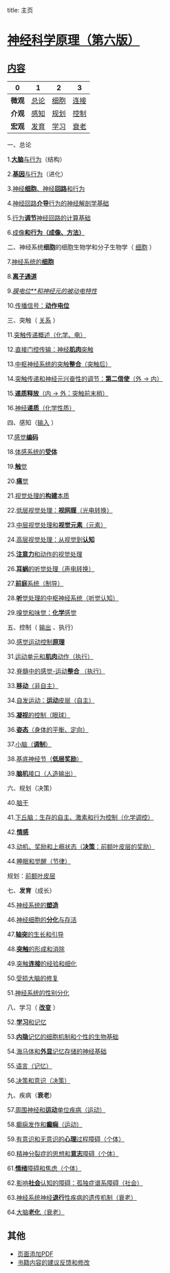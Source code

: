 title: 主页

# [神经科学原理（第六版）](https://github.com/OpenHUTB/neuro)

## <a href="pdf/00.pdf" class="image fit">内容</a> <span id="content"></span>

| 0   | 1                  | 2               | 3                   |
|-----|--------------------|-----------------|---------------------|
| **微观**  | [总论](#perspective) | [细胞](#cell)     | [连接](#transmission) |
| **介观**  | [感知](#perception)  | [规划](#planning) | [控制](#control)      |
| **宏观**  | [发育](#development) | [学习](#learning) | [衰老](#desease)      |

<!--
![Alt text](<pdf/00.pdf>){ type=application/pdf style="min-height:75vh;width:100%" }
-->

一、总论 <span id="perspective"></span>

1.<a href="pdf/01.pdf" class="image fit">**大脑**与行为</a>（结构） <span id="brain_behavior"></span>

2.<a href="pdf/02.pdf" class="image fit">**基因**与行为</a>（进化） <span id="genes_behavior"></span>

3.<a href="pdf/03.pdf" class="image fit">神经**细胞**、神经**回路**和行为</a>

4.<a href="pdf/04.pdf" class="image fit">神经回路**介导**行为的神经解剖学基础 </a>
 
5.<a href="pdf/05.pdf" class="image fit">行为**调节**神经回路的计算基础</a>

6.<a href="pdf/06.pdf" class="image fit">成像**和行为（成像、方法）</a>**

二、神经系统**细胞**的细胞生物学和分子生物学（ [细胞](https://github.com/OpenHUTB/onion/blob/master/model_repository.md#cell) ）<span id="cell"></span>

7.<a href="pdf/07.pdf" class="image fit">神经系统的**细胞**</a>

8.<a href="pdf/08.pdf" class="image fit">**离子通道**</a>

9.<a href="pdf/09.pdf" class="image fit">*膜电位**和神经元的被动电特性</a>*

10.<a href="pdf/10.pdf" class="image fit">传播信号：**动作电位**</a>


三、突触（ [关系](https://github.com/OpenHUTB/onion/blob/master/model_repository.md#cell) ）<span id="transmission"></span>

11.<a href="pdf/11.pdf" class="image fit">突触传递概述（化学、电）</a>

12.<a href="pdf/12.pdf" class="image fit">直接门控传输：神经**肌肉**突触</a>

13.<a href="pdf/13.pdf" class="image fit">中枢神经系统的突触**整合**（突触后）</a>

14.<a href="pdf/14.pdf" class="image fit">突触传递和神经元兴奋性的调节：**第二信使**（外 -> 内）</a>

15.<a href="pdf/15.pdf" class="image fit">**递质释放**（内 -> 外：突触前末梢）</a>

16.<a href="pdf/16.pdf" class="image fit">神经**递质**（化学性质）</a>

四、感知（[输入](https://github.com/OpenHUTB/onion/blob/master/model_repository.md#perception) ） <span id="perception"></span>

17.<a href="pdf/17.pdf" class="image fit">感觉**编码**</a>

18.<a href="pdf/18.pdf" class="image fit">体感系统的**受体**</a>

19.<a href="pdf/19.pdf" class="image fit">**触**觉</a>

20.<a href="pdf/20.pdf" class="image fit">**痛**觉</a>

21.<a href="pdf/21.pdf" class="image fit">视觉处理的**构建**本质</a>

22.<a href="pdf/22.pdf" class="image fit">低层视觉处理：**视网膜**（光电转换）</a>

23.<a href="pdf/23.pdf" class="image fit">中层视觉处理和**视觉元素**（元素）</a>

24.<a href="pdf/24.pdf" class="image fit">高层视觉处理：从视觉到**认知**</a>

25.<a href="pdf/25.pdf" class="image fit">**注意力**和动作的视觉处理</a>

26.<a href="pdf/26.pdf" class="image fit">**耳蜗**的听觉处理（声电转换）</a>

27.<a href="pdf/27.pdf" class="image fit">**前庭**系统（制导）</a> 

28.<a href="pdf/28.pdf" class="image fit">**听**觉处理的中枢神经系统（听觉认知）</a> 

29.<a href="pdf/29.pdf" class="image fit">嗅觉和味觉：**化学**感觉</a>


五、控制（ [输出](https://github.com/OpenHUTB/onion/blob/master/model_repository.md#control) 、执行） <span id="control"></span>

30.<a href="pdf/30.pdf" class="image fit">感觉运动控制**原理**</a>

31.<a href="pdf/31.pdf" class="image fit">运动单元和**肌肉**动作（执行）</a>

32.<a href="pdf/32.pdf" class="image fit">脊髓中的感觉-运动**整合** （执行）</a>

33.<a href="pdf/33.pdf" class="image fit">**移动**（非自主）</a>

34.<a href="pdf/34.pdf" class="image fit">自发运动：**运动**皮层（自主）</a>

35.<a href="pdf/35.pdf" class="image fit">**凝视**的控制（眼球）</a>

36.<a href="pdf/36.pdf" class="image fit">**姿态**（身体的平衡、定向）</a>

37.<a href="pdf/37.pdf" class="image fit">小脑（**调制**）</a>

38.<a href="pdf/38.pdf" class="image fit">基底神经节（**低层奖励**）</a>

39.<a href="pdf/39.pdf" class="image fit">**脑机**接口（人造输出）</a>


六、规划（决策） <span id="planning"></span>

40.<a href="pdf/40.pdf" class="image fit">脑干</a>

41.<a href="pdf/41.pdf" class="image fit">下丘脑：生存的自主、激素和行为控制（化学调控）</a>

42.<a href="pdf/42.pdf" class="image fit">**情感**</a>

43.<a href="pdf/43.pdf" class="image fit">动机、奖励和上瘾状态（**决策**：前额叶皮层的奖励）</a>

44.<a href="pdf/44.pdf" class="image fit">睡眠和觉醒（节律）</a>

规划：[前额叶皮层](https://github.com/OpenHUTB/PFC)


七、**发育**（成长） <span id="development"></span>

45.<a href="pdf/45.pdf" class="image fit">神经系统的**塑造**</a>

46.<a href="pdf/46.pdf" class="image fit">神经细胞的**分化**与存活</a>

47.<a href="pdf/47.pdf" class="image fit">**轴突**的生长和引导</a>

48.<a href="pdf/48.pdf" class="image fit">**突触**的形成和消除</a>

49.<a href="pdf/49.pdf" class="image fit">突触**连接**的经验和细化</a>

50.<a href="pdf/50.pdf" class="image fit">受损大脑的修复</a>

51.<a href="pdf/51.pdf" class="image fit">神经系统的性别分化</a>


八、学习（ [**改变**](https://github.com/OpenHUTB/onion/blob/master/model_repository.md#learning) ） <span id="learning"></span>

52.<a href="pdf/52.pdf" class="image fit">**学习**和记忆</a>

53.<a href="pdf/53.pdf" class="image fit">**内隐**记忆的细胞机制和个性的生物基础</a>

54.<a href="pdf/54.pdf" class="image fit">海马体和**外显**记忆存储的神经基础</a>

55.<a href="pdf/55.pdf" class="image fit">语言（记忆）</a>

56.<a href="pdf/56.pdf" class="image fit">决策和意识（决策）</a>


九、疾病（**衰老**） <span id="desease"></span>

57.<a href="pdf/57.pdf" class="image fit">周围神经和**运动**单位疾病（运动）</a>

58.<a href="pdf/58.pdf" class="image fit">癫痫发作和**癫痫**（运动）</a>

59.<a href="pdf/59.pdf" class="image fit">有意识和无意识的**心理**过程障碍（个体）</a>

60.<a href="pdf/60.pdf" class="image fit">精神分裂症的思想和**意志**障碍（个体）</a>

61.<a href="pdf/61.pdf" class="image fit">**情绪**障碍和焦虑（个体）</a>

62.<a href="pdf/62.pdf" class="image fit">影响**社会**认知的障碍：孤独症谱系障碍（社会）</a>

63.<a href="pdf/63.pdf" class="image fit">神经系统神经**退行**性疾病的遗传机制（衰老）</a>

64.<a href="pdf/64.pdf" class="image fit">大脑**老化**（衰老）</a>


## 其他

* [页面添加PDF](https://stackoverflow.com/questions/69237778/how-to-embed-a-local-pdf-file-in-mkdocs-generated-website-on-github-pages)
* [书籍内容的建议反馈和修改](https://github.com/OpenHUTB/neuro/issues)
